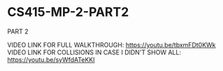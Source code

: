 # CS415-MP-2-PART2
 PART 2

 VIDEO LINK FOR FULL WALKTHROUGH: https://youtu.be/tbxmFDt0KWk
 VIDEO LINK FOR COLLISIONS IN CASE I DIDN'T SHOW ALL: https://youtu.be/syWfdATeKKI
